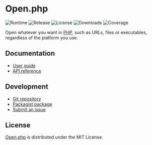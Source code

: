 # Open.php
![Runtime](https://img.shields.io/packagist/php-v/cedx/open.svg) ![Release](https://img.shields.io/packagist/v/cedx/open.svg) ![License](https://img.shields.io/packagist/l/cedx/open.svg) ![Downloads](https://img.shields.io/packagist/dt/cedx/open.svg) ![Coverage](https://coveralls.io/repos/github/cedx/open.php/badge.svg)

Open whatever you want in [PHP](https://www.php.net), such as URLs, files or executables, regardless of the platform you use.

## Documentation
- [User guide](https://dev.belin.io/open.php)
- [API reference](https://dev.belin.io/open.php/api)

## Development
- [Git repository](https://github.com/cedx/open.php)
- [Packagist package](https://packagist.org/packages/cedx/open)
- [Submit an issue](https://github.com/cedx/open.php/issues)

## License
[Open.php](https://dev.belin.io/open.php) is distributed under the MIT License.
